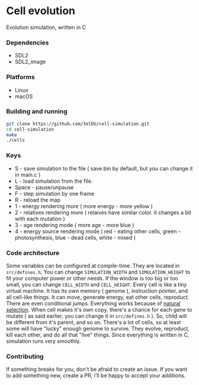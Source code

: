 # Cell evolution

Evolution simulation, written in C

### Dependencies
- SDL2
- SDL2_image

### Platforms
- Linux
- macOS

### Building and running
```sh
git clone https://github.com/3elDU/cell-simulation.git
cd cell-simulation
make
./cells
```

### Keys
- S - save simulation to the file ( save.bin by default, but you can change it in main.c )
- L - load simulation from the file.
- Space - pause/unpause
- F - step simulation by one frame
- R - reload the map
- 1 - energy rendering more ( more energy - more yellow )
- 2 - relatives rendering more ( relaives have similar color. it changes a bit with each mutation )
- 3 - age rendering mode ( more age - more blue )
- 4 - energy source rendering mode ( red - eating other cells, green - photosynthesis, blue - dead cells, white - mixed )

### Code architecture
Some variables can be configured at compile-time. They are located in `src/defines.h`.
You can change `SIMULATION_WIDTH` and `SIMULATION_HEIGHT` to fit your computer power or other needs.
If the window is too big or too small, you can change `CELL_WIDTH` and `CELL_HEIGHT`.
Every cell is like a tiny virtual machine. It has its own memory ( genome ), instruction pointer, and all cell-like things.
It can move, generate energy, eat other cells, reproduct. There are even conditional jumps.
Everything works because of [natural selection](https://en.wikipedia.org/wiki/Natural_selection).
When cell makes it's own copy, there's a chanсe for each gene to mutate ( as said earlier, you can change it in `src/defines.h` ).
So, child will be different from it's parent, and so on. There's a lot of cells, so at least some will have "lucky" enough genome to survive.
They evolve, reproduct, kill each other, and do all that "live" things. Since everything is written in C, simulation runs very smoothly.

### Contributing
If something breaks for you, don't be afraid to create an issue.
If you want to add something new, create a PR, i'll be happy to accept your additions.
